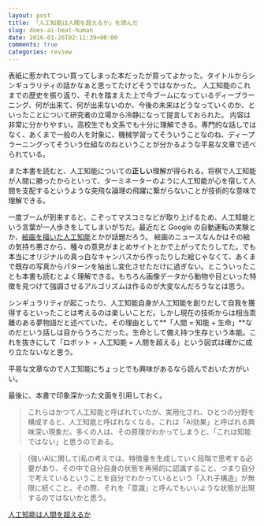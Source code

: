 ```yaml
---
layout: post
title: 「人工知能は人間を超えるか」を読んだ
slug: does-ai-beat-human
date: 2016-01-26T02:11:39+00:00
comments: true
categories: review
---
```


表紙に惹かれてつい買ってしまった本だったが買ってよかった。タイトルからシンギュラリティの話かなぁと思ってたけどそうではなかった。
人工知能のこれまでの歴史を振り返り、それを踏まえた上で今ブームになっているディープラーニング、何が出来て、何が出来ないのか、今後の未来はどうなっていくのか、といったことについて研究者の立場から冷静になって提言しておられた。
内容は非常に分かりやすい。高校生でも文系でも十分に理解できる。専門的な話しではなく、あくまで一般の人を対象に、機械学習ってそういうことなのね、ディープラーニングってそういう仕組なのねということが分かるような平易な文章で述べられている。

また本書を読むと、人工知能についての**正しい**理解が得られる。将棋で人工知能が人間に勝ったからといって、ターミネーターのように人工知能が心を宿して人間を支配するというような突飛な論理の飛躍に繋がらないことが技術的な意味で理解できる。

一度ブームが到来すると、こぞってマスコミなどが取り上げるため、人工知能という言葉が一人歩きをしてしまいがちだ。最近だと Google の自動運転の実験とか、[絵画を描いた人工知能](http://buzz-plus.com/article/2015/06/22/google-art/)とかが話題だろう。
絵画のニュースなんかはその絵の気持ち悪さから、種々の意見がまとめサイトとかで上がってたりしてた。でも本当にオリジナルの真っ白なキャンバスから作ったりした絵じゃなくて、あくまで既存の写真からパターンを抽出し変化させただけに過ぎない。とこういったことも本書も読むとよく理解できる。もちろん画像データから動物や目といった特徴を見つけて強調させるアルゴリズムは作るのが大変なんだろうなとは思う。

シンギュラリティが起こったり、人工知能自身が人工知能を創りだして自我を獲得するといったことは考えるのは楽しいことだ。しかし現在の技術からは相当乖離のある夢物語だと述べていた。その理由として**「人間 = 知能 + 生命」**なのだという話しは目からうろこだった。生命として備え持つ生存という本能。これを抜きにして「ロボット + 人工知能 = 人間を超える」という図式は確かに成り立たないなと思う。

平易な文章なので人工知能にちょっとでも興味があるなら読んでおいた方がいい。

最後に、本書で印象深かった文面を引用しておく。

> これらはかつて人工知能と呼ばれていたが、実用化され、ひとつの分野を構成すると、人工知能と呼ばれなくなる。これは「AI効果」と呼ばれる興味深い現象だ。多くの人は、その原理がわかってしまうと、「これは知能ではない」と思うのである。

> (強いAIに関して)私の考えでは、特徴量を生成していく段階で思考する必要があり、その中で自分自身の状態を再帰的に認識すること、つまり自分で考えているということを自分でわかっているという「入れ子構造」が無限に続くこと。その際、それを「意識」と呼んでもいいような状態が出現するのではないかと思う。

[人工知能は人間を超えるか](https://www.amazon.co.jp/%E4%BA%BA%E5%B7%A5%E7%9F%A5%E8%83%BD%E3%81%AF%E4%BA%BA%E9%96%93%E3%82%92%E8%B6%85%E3%81%88%E3%82%8B%E3%81%8B-%E8%A7%92%E5%B7%9D%EF%BC%A5%EF%BC%B0%EF%BC%B5%EF%BC%A2%E9%81%B8%E6%9B%B8-%E6%9D%BE%E5%B0%BE-%E8%B1%8A-ebook/dp/B00UAAK07S?ie=UTF8&btkr=1&ref_=dp-kindle-redirect)
